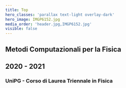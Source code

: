 ```yaml
---
title: Top
hero_classes: 'parallax text-light overlay-dark'
hero_image: IMGP6152.jpg
media_order: 'header.jpg,IMGP6152.jpg'
visible: false
---
```


## Metodi Computazionali per la Fisica
## 2020 - 2021
### UniPG - Corso di Laurea Triennale in Fisica